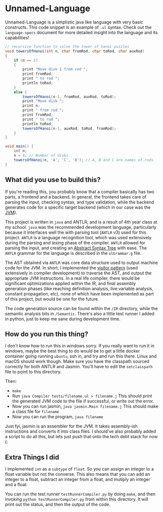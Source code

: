 # Unnamed-Language

Unnamed-Language is a simplistic java like language with very basic constructs.
This code snippet is an example of `.ul` syntax. Check out the `language-specs` 
document for more detailed insight into the language and its capabilities!

```java
// recursive function to solve the tower of hanoi puzzles
void towersOfHanoi(int n, char fromRod, char toRod, char auxRod)
{
	if (n == 1)
	{
		print "Move disk 1 from rod ";
		print fromRod;
		print " to rod ";
		println toRod;
	}
	else {
		towersOfHanoi(n-1, fromRod, auxRod, toRod);
		print "Move disk ";
		print n;
		print " from rod ";
		print fromRod;
		print " to rod ";
		println toRod;
		towersOfHanoi(n-1, auxRod, toRod, fromRod);
	}
}

void main() {
    int n;
    n = 4; // Number of disks
    towersOfHanoi(n, 'A', 'C', 'B'); // A, B and C are names of rods
}
```

## What did you use to build this?

If you're reading this, you probably know that a compiler basically has two parts, a frontend and a backend.
In general, the frontend takes care of parsing the input, checking syntax, and type validation, while the
backend generates code for a specific target backend (which in our case was the [JVM](https://en.wikipedia.org/wiki/Java_virtual_machine)).

This project is written in `java` and ANTLR, and is a result of 4th year class at my school. `java` was the recommended development language, particularly because it interfaces well the with parsing tool (`ANTLR` v3) used for this project. `ANTLR` is a language recognition tool, which was used extensively during the parsing and lexing phase of the compiler. `ANTLR` allowed for parsing the input, and creating an [Abstract Syntax Tree](https://en.wikipedia.org/wiki/Abstract_syntax_tree) with ease. The `ANTLR` grammar for the language is described in the `ulGrammar.g` file. 

The AST obtained via `ANTLR` was core data structure used to output machine code for the JVM. In short, I implemented the [visitor pattern](https://en.wikipedia.org/wiki/Visitor_pattern) (used extensively in compiler development) to traverse the AST, and output the appropriate JVM instructions. In a real life compiler, there would be significant optimizations applied within the IR, and final assembly generation phases (like reaching definition analysis, live variable analysis, constant propagation, etc), none of which have been implemented as part of this project, but would be one for the future. 

The code generation source can be found within the  `/IR` directory, while the semantic analysis bits in `/Semantic`. There's also a little test runner I added in python, just to keep me sane during development time.

## How do you run this thing?

I don't know how to run this in windows sorry. If you really want to run it in windows, maybe the best thing
to do would be to get a little docker container going running `ubuntu`, ssh in, and try and run this there.
Linux and macOS should work though. Make sure you have the classpath sourced correctly for both ANTLR and Jasmin. You'll have to edit the `setclasspath` file to point to this directory.

Then:
-  `make`
- Run `java Compiler tests/filename.ul > filename.j`
This should print the generated JVM code to the file if successful, or write out the error. 
- Now you can run jasmin, `java jasmin.Main filename.j`
This should make a class file for `filename`
- Now you can run the program, `java filename`


Just fyi, jasmin is an assembler for the JVM. It takes assembly-ish instructions and converts it into class files. I should've also probably added a script to do all this, but lets just push that onto the tech debt stack for now (:

## Extra Things I did

I implemented `int` as a `subtype` of `float`. So you can assign an integer to a float variable but not the converse. This also means that you can add an integer to a float, subtract an integer from a float, and mutiply an integer and a float. 

You can run the test runner `testRunnerCompiler.py` by doing `make`, and then invoking `python testRunnerCompiler.py` from within this directory.
It will print out the status, and then the output of the code.
